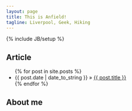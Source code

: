 ```yaml
---
layout: page
title: This is Anfield!
tagline: Liverpool, Geek, Hiking
---
```

{% include JB/setup %}



## Article
<ul class="posts">
  {% for post in site.posts %}
    <li><span>{{ post.date | date_to_string }}</span> &raquo; <a href="{{ BASE_PATH }}{{ post.url }}">{{ post.title }}</a></li>
  {% endfor %}
</ul>

## About me


